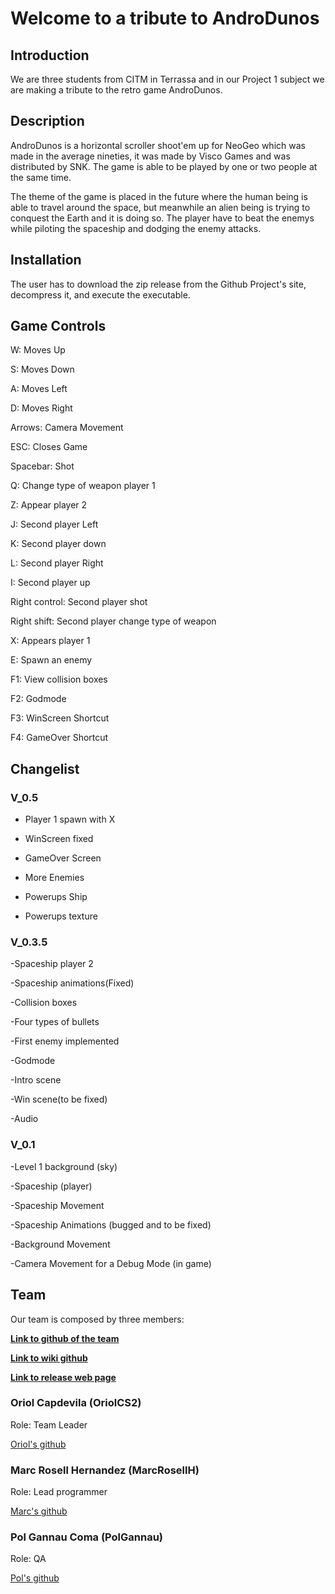 # Welcome to a tribute to AndroDunos

## Introduction

We are three students from CITM in Terrassa and in our Project 1 subject we are making a tribute to the retro game AndroDunos.

## Description

AndroDunos is a horizontal scroller shoot'em up for NeoGeo which was made in the average nineties, it was made by Visco Games and was distributed by SNK. The game is able to be played by one or two people at the same time.

The theme of the game is placed in the future where the human being is able to travel around the space, but meanwhile an alien being is trying to conquest the Earth and it is doing so. The player have to beat the enemys while piloting the spaceship and dodging the enemy attacks.

## Installation

The user has to download the zip release from the Github Project's site, decompress it, and execute the executable.

## Game Controls

W: Moves Up

S: Moves Down

A: Moves Left

D: Moves Right

Arrows: Camera Movement

ESC: Closes Game

Spacebar: Shot

Q: Change type of weapon player 1

Z: Appear player 2

J: Second player Left

K: Second player down

L: Second player Right

I: Second player up

Right control: Second player shot

Right shift: Second player change type of weapon

X: Appears player 1

E: Spawn an enemy

F1: View collision boxes

F2: Godmode

F3: WinScreen Shortcut

F4: GameOver Shortcut

## Changelist

### **V_0.5**

- Player 1 spawn with X

- WinScreen fixed

- GameOver Screen

- More Enemies

- Powerups Ship

- Powerups texture

### **V_0.3.5**

-Spaceship player 2

-Spaceship animations(Fixed)

-Collision boxes

-Four types of bullets

-First enemy implemented

-Godmode

-Intro scene

-Win scene(to be fixed)

-Audio
### **V_0.1**
-Level 1 background (sky)

-Spaceship (player)

-Spaceship Movement

-Spaceship Animations (bugged and to be fixed)

-Background Movement

-Camera Movement for a Debug  Mode (in game)

## Team

Our team is composed by three members:

**[Link to github of the team](https://github.com/PolGannau/Tribute-to-AndroDunos)**

**[Link to  wiki github](https://github.com/PolGannau/Tribute-to-AndroDunos/wiki)**

**[Link to release web page](https://github.com/PolGannau/Tribute-to-AndroDunos/releases)**

### Oriol Capdevila (OriolCS2)

Role: Team Leader

[Oriol's github](https://github.com/OriolCS2)

### Marc Rosell Hernandez (MarcRosellH)

Role: Lead programmer

[Marc's github](https://github.com/MarcRosellH)

### Pol Gannau Coma (PolGannau)

Role: QA

[Pol's github](https://github.com/PolGannau)

